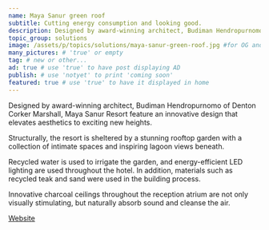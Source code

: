 ```yaml
---
name: Maya Sanur green roof
subtitle: Cutting energy consumption and looking good.
description: Designed by award-winning architect, Budiman Hendropurnomo of Denton Corker Marshall, Maya Sanur Resort feature an innovative design that elevates aesthetics to exciting new heights. Structurally, the resort is sheltered by a stunning rooftop garden with a collection of intimate spaces and inspiring lagoon views beneath.
topic_group: solutions
image: /assets/p/topics/solutions/maya-sanur-green-roof.jpg #for OG and twitter cards
many_pictures: # 'true' or empty
tag: # new or other...
ad: true # use 'true' to have post displaying AD
publish: # use 'notyet' to print 'coming soon'
featured: true # use 'true' to have it displayed in home
---
```

Designed by award-winning architect, Budiman Hendropurnomo of Denton Corker Marshall, Maya Sanur Resort feature an innovative design that elevates aesthetics to exciting new heights.

Structurally, the resort is sheltered by a stunning rooftop garden with a collection of intimate spaces and inspiring lagoon views beneath.

Recycled water is used to irrigate the garden, and energy-efficient LED lighting are used throughout the hotel. In addition, materials such as recycled teak and sand were used in the building process.

Innovative charcoal ceilings throughout the reception atrium are not only visually stimulating, but naturally absorb sound and cleanse the air.

[Website](http://www.mayaresorts.com/sanur)
